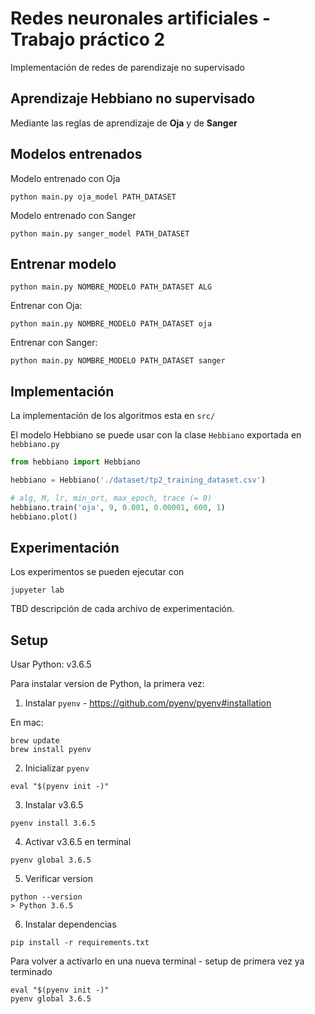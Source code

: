 # Redes neuronales artificiales - Trabajo práctico 2

Implementación de redes de parendizaje no supervisado


## Aprendizaje Hebbiano no supervisado

Mediante las reglas de aprendizaje de **Oja** y de **Sanger**

<!-- ## Aprendizaje Competitivo -->

## Modelos entrenados

Modelo entrenado con Oja

```
python main.py oja_model PATH_DATASET
```

Modelo entrenado con Sanger

```
python main.py sanger_model PATH_DATASET
```

## Entrenar modelo

```
python main.py NOMBRE_MODELO PATH_DATASET ALG
```

Entrenar con Oja:

```
python main.py NOMBRE_MODELO PATH_DATASET oja
```

Entrenar con Sanger:

```
python main.py NOMBRE_MODELO PATH_DATASET sanger
```

## Implementación

La implementación de los algoritmos esta en `src/`

El modelo Hebbiano se puede usar con la clase `Hebbiano` exportada en `hebbiano.py`

```python
from hebbiano import Hebbiano

hebbiano = Hebbiano('./dataset/tp2_training_dataset.csv')

# alg, M, lr, min_ort, max_epoch, trace (= 0)
hebbiano.train('oja', 9, 0.001, 0.00001, 600, 1)
hebbiano.plot()
```

## Experimentación

Los experimentos se pueden ejecutar con

```
jupyeter lab
```

TBD descripción de cada archivo de experimentación.

## Setup

Usar Python: v3.6.5

Para instalar version de Python, la primera vez:

1. Instalar `pyenv` - https://github.com/pyenv/pyenv#installation

  En mac:

  ```
  brew update
  brew install pyenv
  ```

2. Inicializar `pyenv`

  ```
  eval "$(pyenv init -)"
  ```

3. Instalar v3.6.5

  ```
  pyenv install 3.6.5
  ```

4. Activar v3.6.5 en terminal

  ```
  pyenv global 3.6.5
  ```

5. Verificar version

  ```
  python --version
  > Python 3.6.5
  ```

6. Instalar dependencias

  ```
  pip install -r requirements.txt
  ```

Para volver a activarlo en una nueva terminal - setup de primera vez ya terminado

```
eval "$(pyenv init -)"
pyenv global 3.6.5
```
